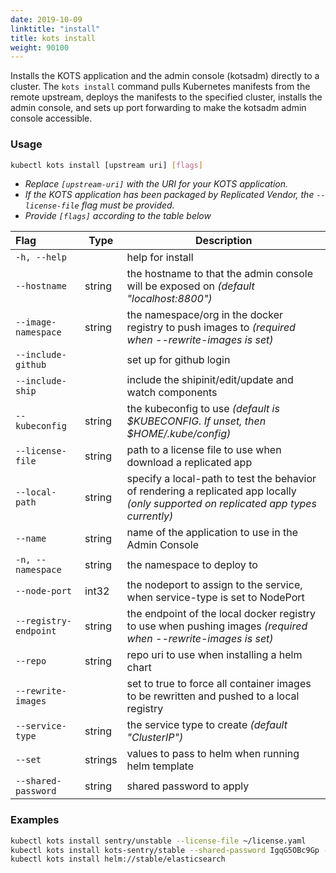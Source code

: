 ```yaml
---
date: 2019-10-09
linktitle: "install"
title: kots install
weight: 90100
---
```


Installs the KOTS application and the admin console (kotsadm) directly to a cluster. The `kots install` command pulls Kubernetes manifests from the remote upstream, deploys the manifests to the specified cluster, installs the admin console, and sets up port forwarding to make the kotsadm admin console accessible.

### Usage
```bash
kubectl kots install [upstream uri] [flags]
```
* _Replace `[upstream-uri]` with the URI for your KOTS application._
* _If the KOTS application has been packaged by Replicated Vendor, the `--license-file` flag must be provided._  
* _Provide `[flags]` according to the table below_ 

| Flag                 | Type | Description |
|:----------------------|------|-------------|
| `-h, --help`         |  |          help for install |
| `--hostname` | string |          the hostname to that the admin console will be exposed on _(default "localhost:8800")_ |
| `--image-namespace` | string |   the namespace/org in the docker registry to push images to _(required when --rewrite-images is set)_|
| `--include-github`  | |          set up for github login |
| `--include-ship`    | |         include the shipinit/edit/update and watch components |
| `--kubeconfig` | string |        the kubeconfig to use _(default is $KUBECONFIG. If unset, then $HOME/.kube/config)_ |
| `--license-file` | string |      path to a license file to use when download a replicated app |
| `--local-path` | string |        specify a local-path to test the behavior of rendering a replicated app locally _(only supported on replicated app types currently)_ |
| `--name` | string |              name of the application to use in the Admin Console |
| `-n, --namespace` | string |         the namespace to deploy to |
| `--node-port` | int32 |           the nodeport to assign to the service, when service-type is set to NodePort |
| `--registry-endpoint` | string | the endpoint of the local docker registry to use when pushing images _(required when --rewrite-images is set)_ |
| `--repo` | string |              repo uri to use when installing a helm chart |
| `--rewrite-images` |  |          set to true to force all container images to be rewritten and pushed to a local registry |
| `--service-type` | string |      the service type to create _(default "ClusterIP")_ |
| `--set` | strings |                values to pass to helm when running helm template |
| `--shared-password` | string |   shared password to apply |


### Examples
```bash
kubectl kots install sentry/unstable --license-file ~/license.yaml
kubectl kots install kots-sentry/stable --shared-password IgqG5OBc9Gp --license-file ~/sentry-license.yaml --namespace sentry-namespace
kubectl kots install helm://stable/elasticsearch
```